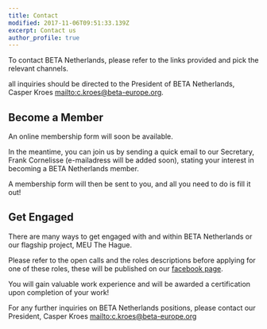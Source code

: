 ```yaml
---
title: Contact
modified: 2017-11-06T09:51:33.139Z
excerpt: Contact us
author_profile: true
---
```

To contact BETA Netherlands, please refer to the links provided and pick the relevant channels.

all inquiries should be directed to the President of BETA Netherlands, Casper Kroes <mailto:c.kroes@beta-europe.org>.

## Become a Member

An online membership form will soon be available.

In the meantime, you can join us by sending a quick email to our Secretary,  Frank Cornelisse (e-mailadress will be added soon), stating your interest in becoming a BETA Netherlands member.

A membership form will then be sent to you, and all you need to do is fill it out!

## Get Engaged

There are many ways to get engaged with and within BETA Netherlands or our flagship project, MEU The Hague.

Please refer to the open calls and the roles descriptions before applying for one of these roles, these will be published on our [facebook page](https://www.facebook.com/NLBETA/).

You will gain valuable work experience and will be awarded a certification upon completion of your work!

For any further inquiries on BETA Netherlands positions, please contact our President, Casper Kroes <mailto:c.kroes@beta-europe.org>
